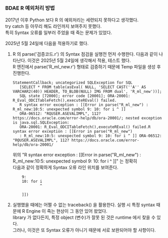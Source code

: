 ### BDAE R 예외처리 방법

2017년 이후 Python 보다 R 의 예외처리는 세련되지 못하다고 생각했다.<br>
try catch 등 아무리 해도 라인까지 보여주지 못했다.<br>
특히 Syntax 오류를 일부러 주었을 때 죽는 문제가 있었다.
<br>

2025년 5월 24일에 다음을 적용하기로 했다.<br>
1.  R 의 parse('검증코드.r') 의 Syntax 점검을 실행전 먼저 수행한다.
    다음과 같이 나타난다. 이것은 2025년 5월 24일에 생각해서 적용, 테스트 했다.<br>
    R 엔진에서 parse('R_ml_new.r') 형태로 검증하기 때문에 Temp 파일을 생성 후 진행한다.<br>
    ```
    StatementCallback; uncategorized SQLException for SQL
       [SELECT * FROM table(asEval( NULL, 'SELECT CAST(''A'' AS VARCHAR2(40)) HEADER, TO_BLOB(NULL) IMG FROM dual', 'R_ml_new'))];
       SQL state [72000]; error code [20001]; ORA-20001: R_Eval_ODCITableFetch(),executeREval() failed.
       R syntax error exception : [[Error in parse("R_ml_new") : R_ml_new:10:5: unexpected symbol 9: 10: for i ^ ]]
       ORA-06512: "RQUSER.ASEVALIMPL", 112? https://docs.oracle.com/error-help/db/ora-20001/; nested exception is java.sql.SQLException:
       ORA-20001: R_Eval_ODCITableFetch(),executeREval() failed.R syntax error exception : [[Error in parse("R_ml_new")
       : R_ml_new:10:5: unexpected symbol 9: 10: for i ^ ]] ORA-06512: "RQUSER.ASEVALIMPL", 112? https://docs.oracle.com/error-help/db/ora-20001/
    ```
    위의 "R syntax error exception : [[Error in parse("R_ml_new") : R_ml_new:10:5: unexpected symbol 9: 10: for i ^ ]]" 는 정확히<br>
    다음과 같이 정확하게 Syntax 오류 라인 위치를 보여준다.<br>
    ```
        9:
        10: for i
                ^

        ]])
    ```
    
3.  실행했을 때에는 어쩔 수 없는 traceback() 을 활용한다.
    실행 시 특정 syntax 때문에 R Engine 이 죽는 현상이 그 동안 있어 왔었다.<br>
    library 가 없다든지, 특정 object (변수)가 잘못 된 것은 runtime 에서 찾을 수 있다.<br>
    그러나, 이것은 또 Syntax 오류가 아니기 때문에 서로 보완되어야 할 사항이다. <br>
    

